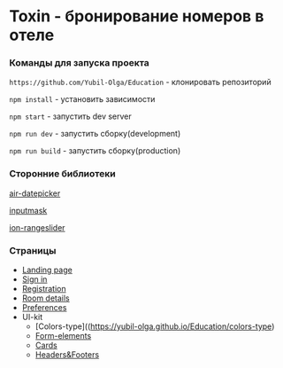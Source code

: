 # Toxin - бронирование номеров в отеле 

### Команды для запуска проекта

`https://github.com/Yubil-Olga/Education` - клонировать репозиторий

`npm install` - установить зависимости

`npm start` - запустить dev server

`npm run dev` - запустить сборку(development)

`npm run build` - запустить сборку(production)

### Сторонние библиотеки

[air-datepicker](http://t1m0n.name/air-datepicker/docs/index-ru.html)

[inputmask](https://www.npmjs.com/package/inputmask)

[ion-rangeslider](http://ionden.com/a/plugins/ion.rangeSlider/)

### Страницы
* [Landing page](https://yubil-olga.github.io/Education/)
* [Sign in](https://yubil-olga.github.io/Education/login)
* [Registration](https://yubil-olga.github.io/Education/registration)
* [Room details](https://yubil-olga.github.io/Education/room-details)
* [Preferences](https://yubil-olga.github.io/Education/search-room.html)
* UI-kit
  * [Colors-type]((https://yubil-olga.github.io/Education/colors-type)
  * [Form-elements](https://yubil-olga.github.io/Education/form-elements)
  * [Cards](https://yubil-olga.github.io/Education/cards)
  * [Headers&Footers](https://yubil-olga.github.io/Education/headers-footers)